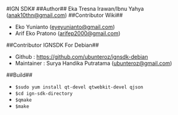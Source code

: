 #IGN SDK#
##Author##
Eka Tresna Irawan/Ibnu Yahya (anak10thn@gmail.com)
##Contributor Wiki##
* Eko Yunianto (eyeyunianto@gmail.com)
* Arif Eko Pratono (arifep2000@gmail.com)

##Contributor IGNSDK For Debian##
* Github : https://github.com/ubunteroz/ignsdk-debian
* Maintainer : Surya Handika Putratama (ubunteroz@gmail.com)

##Build##
* `$sudo yum install qt-devel qtwebkit-devel qjson`
* `$cd ign-sdk-directory`
* `$qmake`
* `$make`

